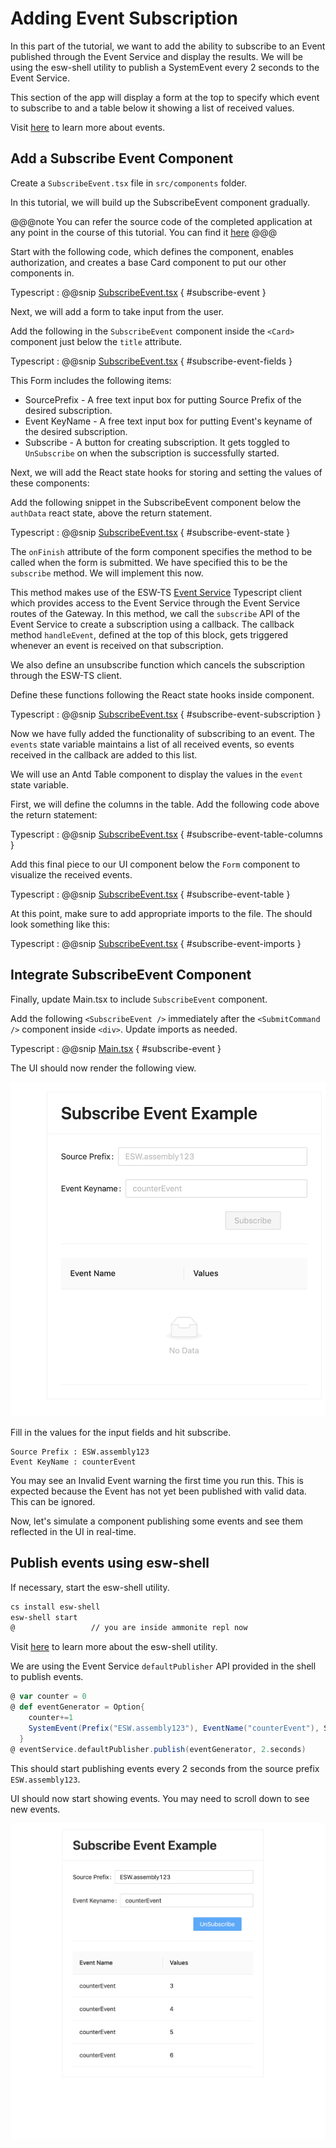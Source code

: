 # Adding Event Subscription

In this part of the tutorial, we want to add the ability to subscribe to an Event published through the Event Service
and display the results. We will be using the esw-shell utility to publish a SystemEvent every 2 seconds to the Event Service.

This section of the app will display a form at the top to specify which event to subscribe to and a table below
it showing a list of received values.

Visit [here](https://tmtsoftware.github.io/csw/$csw-version$/params/events.html) to learn more about events.

## Add a Subscribe Event Component

Create a `SubscribeEvent.tsx` file in `src/components` folder.

In this tutorial, we will build up the SubscribeEvent component gradually. 

@@@note
You can refer the source code of the completed application at any point in the course of this tutorial.
You can find it [here](https://github.com/tmtsoftware/esw-gateway-ui-example)
@@@

Start with the following code, which defines the component, enables authorization, and creates a base Card component to
put our other components in.  

Typescript
: @@snip [SubscribeEvent.tsx](../../../../src/components/SubscribeEvent.tsx) { #subscribe-event }

Next, we will add a form to take input from the user.

Add the following in the `SubscribeEvent` component inside the `<Card>` component just below the `title` attribute.

Typescript
: @@snip [SubscribeEvent.tsx](../../../../src/components/SubscribeEvent.tsx) { #subscribe-event-fields }

This Form includes the following items:

* SourcePrefix - A free text input box for putting Source Prefix of the desired subscription.
* Event KeyName - A free text input box for putting Event's keyname of the desired subscription.
* Subscribe - A button for creating subscription. It gets toggled to `UnSubscribe` on when the subscription is
  successfully started.

Next, we will add the React state hooks for storing and setting the values of these components:

Add the following snippet in the SubscribeEvent component below the `authData` react state, above the return statement.

Typescript
: @@snip [SubscribeEvent.tsx](../../../../src/components/SubscribeEvent.tsx) { #subscribe-event-state }

The `onFinish` attribute of the form component specifies the method to be called when the form is submitted. 
We have specified this to be the `subscribe` method.  We will implement this now. 

This method makes use of the ESW-TS [Event Service](https://tmtsoftware.github.io/esw-ts/services/event-service.html) 
Typescript client which provides access to the Event Service through the Event Service routes of the Gateway.
In this method, we call the `subscribe` API of the Event Service to create a subscription using a callback. 
The callback method `handleEvent`, defined at the top of this block, gets triggered whenever an event is received on that subscription.

We also define an unsubscribe function which cancels the subscription through the ESW-TS client.

Define these functions following the React state hooks inside component.

Typescript
: @@snip [SubscribeEvent.tsx](../../../../src/components/SubscribeEvent.tsx) { #subscribe-event-subscription }

Now we have fully added the functionality of subscribing to an event.  The `events` state variable maintains a list 
of all received events, so events received in the callback are added to this list. 

We will use an Antd Table component to display the values in the `event` state variable.

First, we will define the columns in the table.  Add the following code above the return statement:

Typescript
: @@snip [SubscribeEvent.tsx](../../../../src/components/SubscribeEvent.tsx) { #subscribe-event-table-columns }

Add this final piece to our UI component below the `Form` component to visualize the received events.

Typescript
: @@snip [SubscribeEvent.tsx](../../../../src/components/SubscribeEvent.tsx) { #subscribe-event-table }

At this point, make sure to add appropriate imports to the file.  The should look something like this:

Typescript
: @@snip [SubscribeEvent.tsx](../../../../src/components/SubscribeEvent.tsx) { #subscribe-event-imports }

## Integrate SubscribeEvent Component

Finally, update Main.tsx to include `SubscribeEvent` component.

Add the following `<SubscribeEvent />` immediately after the `<SubmitCommand />` component inside `<div>`.  Update imports
as needed.

Typescript
: @@snip [Main.tsx](../../../../src/components/Main.tsx) { #subscribe-event }

The UI should now render the following view.

![subscribe-event.png](../images/subscribe-event.png)

Fill in the values for the input fields and hit subscribe.

```text
Source Prefix : ESW.assembly123
Event KeyName : counterEvent
```

You may see an Invalid Event warning the first time you run this.  This is expected because the Event has not yet been 
published with valid data.  This can be ignored.

Now, let's simulate a component publishing some events and see them reflected in the UI in real-time.

## Publish events using esw-shell

If necessary, start the esw-shell utility.

```bash
cs install esw-shell
esw-shell start 
@                 // you are inside ammonite repl now
```
Visit [here](https://tmtsoftware.github.io/esw/$esw-version$/eswshell/esw-shell.html) to learn more about the esw-shell utility.

We are using the Event Service `defaultPublisher` API provided in the shell to publish events.

```scala
@ var counter = 0
@ def eventGenerator = Option{
    counter+=1
    SystemEvent(Prefix("ESW.assembly123"), EventName("counterEvent"), Set(IntKey.make("counter").set(counter)))
  }
@ eventService.defaultPublisher.publish(eventGenerator, 2.seconds)
```

This should start publishing events every 2 seconds from the source prefix `ESW.assembly123`.

UI should now start showing events.  You may need to scroll down to see new events.

![events](../images/events.png)
